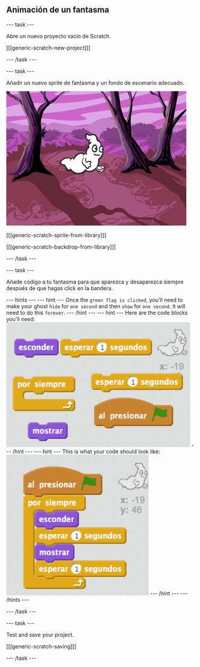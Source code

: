 ## Animación de un fantasma

\--- task \---

Abre un nuevo proyecto vacío de Scratch.

[[[generic-scratch-new-project]]]

\--- /task \---

\--- task \---

Añadir un nuevo sprite de fantasma y un fondo de escenario adecuado.

![screenshot](images/ghost-ghost.png)

[[[generic-scratch-sprite-from-library]]]

[[[generic-scratch-backdrop-from-library]]]

\--- /task \---

\--- task \---

Añade código a tu fantasma para que aparezca y desaparezca siempre después de que hagas click en la bandera.

\--- hints \--- \--- hint \--- Once the `green flag is clicked`, you'll need to make your ghost `hide` for `one second` and then `show` for `one second`. It will need to do this `forever`. \--- /hint \--- \--- hint \--- Here are the code blocks you'll need: ![screenshot](images/ghost-appear-blocks.png) \--- /hint \--- \--- hint \--- This is what your code should look like: ![screenshot](images/ghost-appear-code.png) \--- /hint \--- \--- /hints \---

\--- /task \---

\--- task \---

Test and save your project.

[[[generic-scratch-saving]]]

\--- /task \---